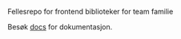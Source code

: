 Fellesrepo for frontend biblioteker for team familie

Besøk [docs](https://familie-frontend-docs.netlify.com) for dokumentasjon.

